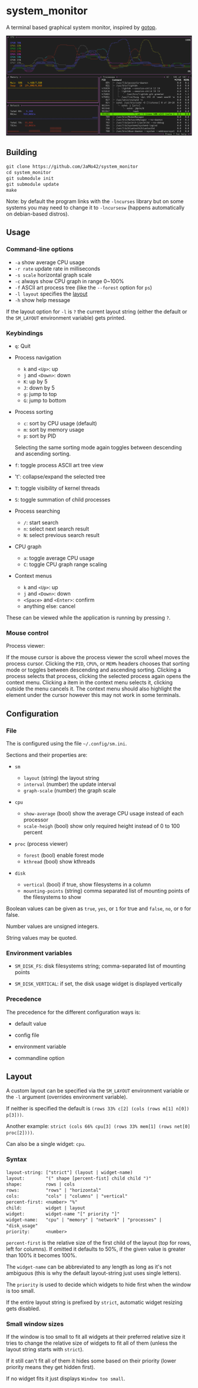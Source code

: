 # system_monitor

A terminal based graphical system monitor, inspired by [gotop](https://github.com/cjbassi/gotop).

![system_monitor](./screenshot.png)

## Building

```
git clone https://github.com/JaMo42/system_monitor
cd system_monitor
git submodule init
git submodule update
make
```

Note: by default the program links with the `-lncurses` library but on some systems you may need to change it to `-lncursesw` (happens automatically on debian-based distros).

## Usage

### Command-line options

- `-a` show average CPU usage
- `-r rate` update rate in milliseconds
- `-s scale` horizontal graph scale
- `-c` always show CPU graph in range 0~100%
- `-f` ASCII art process tree (like the `--forest` option for `ps`)
- `-l layout` specifies the [layout](#layout)
- `-h` show help message

If the layout option for `-l` is `?` the current layout string (either the default or the `SM_LAYOUT` environment variable) gets printed.

### Keybindings

- `q`: Quit
- Process navigation
  - `k` and `<Up>`: up
  - `j` and `<Down>`: down
  - `K`: up by 5
  - `J`: down by 5
  - `g`: jump to top
  - `G`: jump to bottom
- Process sorting
  - `c`: sort by CPU usage (default)
  - `m`: sort by memory usage
  - `p`: sort by PID

  Selecting the same sorting mode again toggles between descending and ascending sorting.

- `f`: toggle process ASCII art tree view
- 't': collapse/expand the selected tree
- `T`: toggle visibility of kernel threads
- `S`: toggle summation of child processes
- Process searching
  - `/`: start search
  - `n`: select next search result
  - `N`: select previous search result
- CPU graph
  - `a`: toggle average CPU usage
  - `C`: toggle CPU graph range scaling
- Context menus
  - `k` and `<Up>`:  up
  - `j` and `<Down>`: down
  - `<Space>` and `<Enter>`: confirm
  - anything else: cancel

These can be viewed while the application is running by pressing `?`.

### Mouse control

Process viewer:

If the mouse cursor is above the process viewer the scroll wheel moves the process cursor.
Clicking the `PID`, `CPU%`, or `MEM%` headers chooses that sorting mode or toggles between descending and ascending sorting.
Clicking a process selects that process, clicking the selected process again opens the context menu.
Clicking a item in the context menu selects it, clicking outside the menu cancels it.
The context menu should also highlight the element under the cursor however this may not work in some terminals.

## Configuration

### File

The is configured using the file `~/.config/sm.ini`.

Sections and their properties are:

- `sm`
  - `layout` (string) the layout string
  - `interval` (number) the update interval
  - `graph-scale` (number) the graph scale

- `cpu`
  - `show-average` (bool) show the average CPU usage instead of each processor
  - `scale-heigh` (bool) show only required height instead of 0 to 100 percent

- `proc` (process viewer)
  - `forest` (bool) enable forest mode
  - `kthread` (bool) show kthreads

- `disk`
  - `vertical` (bool) if true, show filesystems in a column
  - `mounting-points` (string) comma separated list of mounting points of the filesystems to show

Boolean values can be given as `true`, `yes`, or `1` for true and `false`, `no`, or `0` for false.

Number values are unsigned integers.

String values may be quoted.

### Environment variables

- `SM_DISK_FS`: disk filesystems string; comma-separated list of mounting points

- `SM_DISK_VERTICAL`: if set, the disk usage widget is displayed vertically

### Precedence

The precedence for the different configuration ways is:

- default value

- config file

- environment variable

- commandline option

## Layout

A custom layout can be specified via the `SM_LAYOUT` environment variable or the `-l` argument (overrides environment variable).

If neither is specified the default is `(rows 33% c[2] (cols (rows m[1] n[0]) p[3]))`.

Another example: `strict (cols 66% cpu[3] (rows 33% mem[1] (rows net[0] proc[2])))`.

Can also be a single widget: `cpu`.

### Syntax

```
layout-string: ["strict"] (layout | widget-name)
layout:        "(" shape [percent-fist] child child ")"
shape:         rows | cols
rows:          "rows" | "horizontal"
cols:          "cols" | "columns" | "vertical"
percent-first: <number> "%"
child:         widget | layout
widget:        widget-name "[" priority "]"
widget-name:   "cpu" | "memory" | "network" | "processes" | "disk_usage"
priority:      <number>
```


`percent-first` is the relative size of the first child of the layout (top for rows, left for columns). If omitted it defaults to 50%, if the given value is greater than 100% it becomes 100%.

The `widget-name` can be abbreviated to any length as long as it's not ambiguous (this is why the default layout-string just uses single letters).

The `priority` is used to decide which widgets to hide first when the window is too small.

If the entire layout string is prefixed by `strict`, automatic widget resizing gets disabled.

### Small window sizes

If the window is too small to fit all widgets at their preferred relative size it tries to change the relative size of widgets to fit all of them (unless the layout string starts with `strict`).

If it still can't fit all of them it hides some based on their priority (lower priority means they get hidden first).

If no widget fits it just displays `Window too small`.
